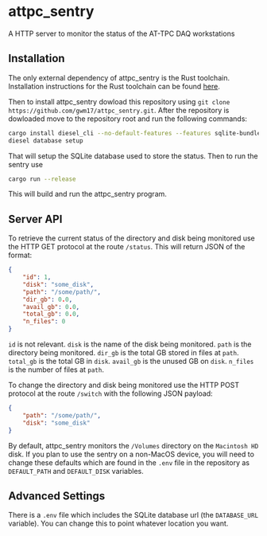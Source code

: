 # attpc_sentry

A HTTP server to monitor the status of the AT-TPC DAQ workstations

## Installation

The only external dependency of attpc_sentry is the Rust toolchain. Installation instructions for
the Rust toolchain can be found [here](https://rust-lang.org).

Then to install attpc_sentry dowload this repository using 
`git clone https://github.com/gwm17/attpc_sentry.git`. After the repository is dowloaded move to
the repository root and run the following commands:

```bash
cargo install diesel_cli --no-default-features --features sqlite-bundled
diesel database setup
```

That will setup the SQLite database used to store the status. Then to run the sentry use

```bash
cargo run --release 
```

This will build and run the attpc_sentry program.

## Server API

To retrieve the current status of the directory and disk being monitored use the HTTP GET protocol at the route
`/status`. This will return JSON of the format:

```json
{
    "id": 1,
    "disk": "some_disk",
    "path": "/some/path/",
    "dir_gb": 0.0,
    "avail_gb": 0.0,
    "total_gb": 0.0,
    "n_files": 0
}
```

`id` is not relevant. `disk` is the name of the disk being monitored. `path` is the directory being monitored. `dir_gb`
is the total GB stored in files at `path`. `total_gb` is the total GB in `disk`. `avail_gb` is the unused GB on `disk`.
`n_files` is the number of files at `path`.

To change the directory and disk being monitored use the HTTP POST protocol at the route `/switch` with the following
JSON payload:

```json
{
    "path": "/some/path/",
    "disk": "some_disk"
}
```

By default, attpc_sentry monitors the `/Volumes` directory on the `Macintosh HD` disk. If you plan to use the sentry on 
a non-MacOS device, you will need to change these defaults which are found in the `.env` file in the repository as 
`DEFAULT_PATH` and `DEFAULT_DISK` variables.

## Advanced Settings

There is a `.env` file which includes the SQLite database url (the `DATABASE_URL` variable). You can change
this to point whatever location you want.
